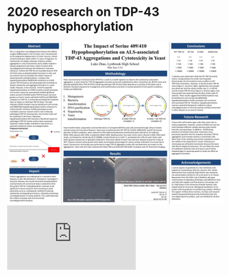 # 2020 research on TDP-43 hypophosphorylation

![Poster](https://github.com/lukezhao0/tdp43_2020/blob/main/poster_2020.pptx.jpg)
![Abstract](https://github.com/lukezhao0/tdp43_2020/blob/main/abstract_2020%20(1).pdf)
